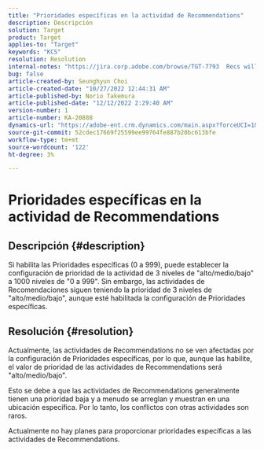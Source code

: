 ```yaml
---
title: "Prioridades específicas en la actividad de Recommendations"
description: Descripción
solution: Target
product: Target
applies-to: "Target"
keywords: "KCS"
resolution: Resolution
internal-notes: "https://jira.corp.adobe.com/browse/TGT-7793  Recs will not have fine grained priorities. We will only have slider for it."
bug: false
article-created-by: Seunghyun Choi
article-created-date: "10/27/2022 12:44:31 AM"
article-published-by: Norio Takemura
article-published-date: "12/12/2022 2:29:40 AM"
version-number: 1
article-number: KA-20888
dynamics-url: "https://adobe-ent.crm.dynamics.com/main.aspx?forceUCI=1&pagetype=entityrecord&etn=knowledgearticle&id=8994c97d-9055-ed11-bba2-6045bd006b4b"
source-git-commit: 52cdec17669f25599ee99764fe887b20bc613bfe
workflow-type: tm+mt
source-wordcount: '122'
ht-degree: 3%

---
```


# Prioridades específicas en la actividad de Recommendations

## Descripción {#description}

Si habilita las Prioridades específicas (0 a 999), puede establecer la configuración de prioridad de la actividad de 3 niveles de &quot;alto/medio/bajo&quot; a 1000 niveles de &quot;0 a 999&quot;. Sin embargo, las actividades de Recomendaciones siguen teniendo la prioridad de 3 niveles de &quot;alto/medio/bajo&quot;, aunque esté habilitada la configuración de Prioridades específicas.

## Resolución {#resolution}


Actualmente, las actividades de Recommendations no se ven afectadas por la configuración de Prioridades específicas, por lo que, aunque las habilite, el valor de prioridad de las actividades de Recommendations será &quot;alto/medio/bajo&quot;.

Esto se debe a que las actividades de Recommendations generalmente tienen una prioridad baja y a menudo se arreglan y muestran en una ubicación específica. Por lo tanto, los conflictos con otras actividades son raros.

Actualmente no hay planes para proporcionar prioridades específicas a las actividades de Recommendations.
